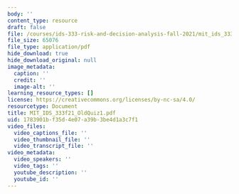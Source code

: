 ```yaml
---
body: ''
content_type: resource
draft: false
file: /courses/ids-333-risk-and-decision-analysis-fall-2021/mit_ids_333f21_oldquiz1.pdf
file_size: 65076
file_type: application/pdf
hide_download: true
hide_download_original: null
image_metadata:
  caption: ''
  credit: ''
  image-alt: ''
learning_resource_types: []
license: https://creativecommons.org/licenses/by-nc-sa/4.0/
resourcetype: Document
title: MIT_IDS_333f21_OldQuiz1.pdf
uid: 1783901b-f35d-4e07-a39b-3be4d1a3c7f1
video_files:
  video_captions_file: ''
  video_thumbnail_file: ''
  video_transcript_file: ''
video_metadata:
  video_speakers: ''
  video_tags: ''
  youtube_description: ''
  youtube_id: ''
---
```

